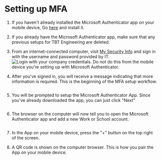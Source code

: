 # Setting up MFA

1. If you haven't already installed the Microsoft Authenticator app on your mobile device, Go [here](https://www.microsoft.com/en-ca/account/authenticator) and install it.

2. If you already have the Microsoft Authenticator app, make sure that any previous setups for TBT Engineering are deleted. 

3. From an internet-connected computer, visit [My Security Info](https://aka.ms/mysecurityinfo) and sign in with the username and password provided by IT.
![Login with your company credentials](https://github.com/stamler/tbte-docs/blob/master/MFA-images/browser-1.png "Login with your company credentials"). Do not do this from the mobile device you're setting up with Microsoft Authenticator.

4. After you've signed in, you will receive a message indicating that more information is required. This is the beginning of the MFA setup workflow.
<image browser-2>

5. You will be prompted to setup the Microsoft Authenticator App. Since you've already downloaded the app, you can just click "Next"
<image browser-3>

6. The browser on the computer will now tell you to open the Microsoft Authenticator app and add
a new Work or School account.
<image browser-4>

7. In the App on your mobile device, press the "+" button on the top right of the screen.

8. A QR code is shown on the computer browser. This is how you pair the App on your mobile device.
<image browser-4>
